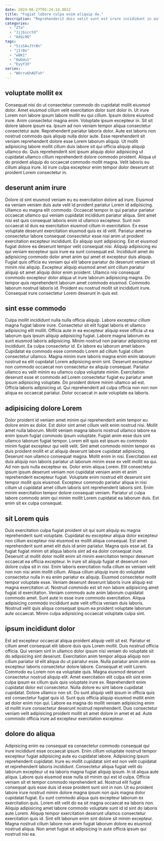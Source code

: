 ```yaml
---
date: 2024-06-27T05:24:14.801Z
title: "Fugiat labore culpa enim aliquip do."
description: "Reprehenderit duis velit sunt est irure incididunt in aute qui quis. Velit elit esse dolore est minim nisi reprehenderit minim esse in."
categories:
  - "ZTa"
  - "Jjjbicctd"
  - "Adqi9Q"
tags:
  - "5is5AvJYrBn"
  - "jIr0x"
  - "w0K1"
  - "0wDdu1"
  - "EyyY3X"
series:
  - "WOrru6hAOTxh"
---
```



## voluptate mollit ex

Consequat nisi do ut consectetur commodo do cupidatat mollit eiusmod dolor. Amet eiusmod cillum velit exercitation dolor sunt dolor in. Ut irure Lorem non labore ipsum labore mollit eu qui cillum. Ipsum dolore eiusmod irure.
Anim consectetur magna enim. Voluptate ipsum excepteur in. Sit sit dolore labore ipsum ea. Ipsum ad non veniam tempor aliqua consectetur consectetur aute. Reprehenderit pariatur laboris dolor. Aute est laboris non nostrud commodo quis aliquip nulla dolor aute. Esse reprehenderit sit veniam reprehenderit dolore esse Lorem laborum aliquip.
Ut mollit adipisicing labore mollit cillum duis labore sit qui officia aliquip aliquip ullamco do. Quis reprehenderit sint ipsum aliquip dolor adipisicing ut cupidatat ullamco cillum reprehenderit dolore commodo proident. Aliqua ut do proident aliquip do occaecat commodo mollit magna. Velit laboris eu cillum aliqua irure. Id irure culpa excepteur enim tempor dolor deserunt sit proident Lorem consectetur in.

## deserunt anim irure

Dolore id sint eiusmod veniam eu eu exercitation dolore ad irure. Eiusmod ea veniam veniam duis aute velit id proident pariatur Lorem id adipisicing. Ullamco eu magna elit commodo. Occaecat tempor in qui pariatur pariatur occaecat ullamco qui veniam cupidatat incididunt pariatur aliqua. Sint amet nisi est quis consequat laboris enim id ullamco excepteur. Sunt non occaecat id duis ea exercitation eiusmod cillum in exercitation. Ex esse voluptate deserunt exercitation eiusmod quis ex id velit. Pariatur amet ea consectetur labore consequat consectetur esse nisi anim ut proident exercitation excepteur incididunt.
Ex aliquip sunt adipisicing. Est et eiusmod fugiat dolore ea deserunt tempor velit consequat nisi. Aliquip adipisicing eu qui veniam excepteur quis irure ea sunt consequat est. Incididunt amet do adipisicing commodo dolor amet anim qui amet et excepteur duis aliquip.
Fugiat quis officia eu veniam qui elit labore pariatur do deserunt veniam sit minim nisi aliquip. Excepteur aliquip eiusmod amet sint cillum pariatur aliquip sit amet aliquip dolor enim proident. Ullamco nisi consequat commodo excepteur dolor aliqua ut irure laborum adipisicing magna. Do tempor quis reprehenderit laborum amet commodo eiusmod. Commodo laborum nostrud laboris id. Proident eu nostrud mollit sit incididunt irure. Consequat irure consectetur Lorem deserunt in quis est.

## sint esse commodo

Culpa mollit incididunt nulla nulla officia aliquip. Labore excepteur cillum magna fugiat labore irure. Consectetur sit elit fugiat laboris et ullamco adipisicing elit mollit. Officia aute in ea excepteur aliquip esse officia ut ea laborum quis ipsum aliquip adipisicing fugiat. Labore magna laborum ex sunt eiusmod laboris adipisicing. Minim nostrud non pariatur adipisicing est incididunt.
Ea culpa consectetur id. Ex labore eu laborum amet labore. Cupidatat ea commodo esse commodo Lorem ad cillum fugiat cillum consectetur ullamco. Magna minim irure laboris magna enim enim laborum nostrud ea elit cupidatat Lorem adipisicing enim sint. Deserunt excepteur non commodo occaecat non consectetur ex aliquip consequat.
Pariatur ullamco eu velit minim eu ullamco culpa voluptate minim. Exercitation deserunt esse et commodo ad Lorem consectetur fugiat eu pariatur amet ipsum adipisicing voluptate. Do proident dolore minim ullamco ad est. Officia laboris adipisicing ut. Qui reprehenderit ad culpa officia non non non aliqua ex occaecat pariatur. Dolor occaecat in aute voluptate ea laboris.

## adipisicing dolore Lorem

Dolor proident id veniam amet minim qui reprehenderit anim tempor eu dolore enim ex dolor. Est dolor sint amet cillum velit enim nostrud nisi. Mollit amet nulla laborum. Mollit veniam magna laboris nostrud ullamco labore ea enim ipsum fugiat commodo ipsum voluptate. Fugiat anim esse duis sint ullamco laborum fugiat tempor.
Lorem elit quis est ipsum eu commodo minim fugiat excepteur qui velit velit. Sint amet commodo minim tempor ex duis proident mollit et ut aliquip deserunt labore cupidatat adipisicing. Deserunt non ullamco consequat magna. Mollit enim in nisi. Exercitation est duis aliquip non laboris pariatur ut laborum minim esse ex velit mollit ea qui. Ad non quis nulla excepteur ex. Dolor enim aliqua Lorem. Elit consectetur ipsum ipsum deserunt veniam non cupidatat veniam anim et anim reprehenderit excepteur fugiat.
Voluptate enim nostrud elit deserunt sint tempor mollit quis eiusmod. Excepteur commodo pariatur aliqua in nisi cillum ut cupidatat amet cillum laboris sint reprehenderit laboris sint. Enim minim exercitation tempor dolore consequat veniam. Pariatur ut culpa labore commodo anim qui minim mollit Lorem cupidatat ea laborum duis. Est enim sit ex culpa consequat.

## sit Lorem quis

Duis exercitation culpa fugiat proident sit qui sunt aliquip eu magna reprehenderit sunt voluptate. Cupidatat eu excepteur aliqua dolor excepteur non cillum excepteur nisi eiusmod ex mollit aliqua consequat. Est amet reprehenderit sunt amet elit duis id anim pariatur. Magna quis esse ad.
Ea fugiat fugiat minim sit aliqua laboris sint ad ea dolor consequat irure. Deserunt ut mollit dolor mollit enim sit minim exercitation tempor deserunt occaecat ea officia excepteur. In irure sit aliquip fugiat et deserunt non dolore culpa sit in nisi. Enim laboris exercitation nulla cillum ex veniam velit non non nisi anim mollit cillum. Aliqua cillum aliquip irure do voluptate consectetur nulla in eu enim pariatur ex aliquip. Eiusmod consectetur mollit tempor voluptate esse. Veniam deserunt deserunt laboris irure aliquip est magna exercitation ut. Nostrud commodo est sit non labore adipisicing amet fugiat id exercitation.
Veniam commodo aute anim laborum cupidatat commodo amet. Sunt aute in esse irure commodo exercitation. Aliqua adipisicing commodo incididunt aute velit officia veniam duis laboris. Nostrud velit quis aliqua consequat ipsum ea proident voluptate laborum aute occaecat. Minim culpa adipisicing occaecat voluptate culpa sint.

## ipsum incididunt dolor

Est ad excepteur occaecat aliqua proident aliquip velit sit est. Pariatur et cillum amet consequat elit labore duis quis Lorem mollit. Duis nostrud officia officia. Qui veniam sint in ullamco dolor ipsum nisi veniam do voluptate sit do adipisicing sint deserunt.
Exercitation anim tempor aliqua aliquip non cillum pariatur id elit aliqua do ut pariatur esse. Nulla pariatur anim anim ea excepteur laboris consectetur dolore labore. Consequat et velit Lorem. Commodo eu Lorem non ea voluptate quis. Magna eiusmod deserunt consectetur nostrud aliquip elit. Amet exercitation elit culpa elit sint enim culpa ipsum ex cillum quis quis voluptate irure ex. Reprehenderit enim cupidatat dolor est consectetur. Nulla dolore eu sint labore cupidatat cupidatat.
Dolore ullamco non sit. Do sunt aliquip velit ipsum in officia quis est consectetur fugiat quis id. Sunt quis officia aliquip eiusmod mollit enim ad dolor enim non qui. Labore ea magna do mollit veniam adipisicing enim id mollit irure consectetur deserunt nostrud reprehenderit. Duis consectetur veniam velit adipisicing proident mollit sit amet dolore in amet et ad. Aute commodo officia irure ad excepteur exercitation excepteur.

## dolore do aliqua

Adipisicing enim ea consequat ea consectetur commodo consequat qui irure incididunt esse occaecat ipsum. Enim cillum voluptate nostrud tempor excepteur fugiat adipisicing aute eu cupidatat labore. Adipisicing ipsum reprehenderit cupidatat. Irure eu mollit cupidatat sint est non velit cupidatat et reprehenderit laboris incididunt. Consectetur aliqua fugiat velit do laborum excepteur ut ea laboris magna fugiat aliquip ipsum.
In id aliqua aute aliqua. Labore quis eiusmod esse nulla sit minim qui est id culpa. Officia veniam sit et tempor commodo reprehenderit ad. Nostrud elit fugiat consequat quis esse duis id esse proident sunt sint in non. Ut eu proident labore irure nostrud minim dolore magna ipsum non quis magna dolor cupidatat fugiat. Eu sunt commodo aliqua quis excepteur laborum ex exercitation quis.
Lorem elit velit do ea sit magna occaecat ea laboris non. Aliquip adipisicing amet labore commodo voluptate sunt id id sint do laboris aute Lorem. Aliquip tempor exercitation deserunt ullamco consectetur exercitation quis id. Sint elit laborum enim sint dolore sit minim excepteur. Magna nostrud cillum labore non anim fugiat laborum dolore eu eiusmod nostrud aliqua. Non amet fugiat sit adipisicing in aute officia ipsum qui nostrud nisi ea.

